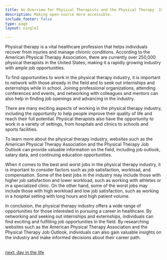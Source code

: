```yaml
---
title: An Overview for Physical Therapists and the Physical Therapy  Industry
description: Making open-source more accessible.
include_footer: false
type: page
layout: single2

---
```


<p>
Physical therapy is a vital healthcare profession that helps individuals recover from injuries and manage chronic conditions. According to the American Physical Therapy Association, there are currently over 250,000 physical therapists in the United States, making it a rapidly growing industry with ample job opportunities.

To find opportunities to work in the physical therapy industry, it is important to network with those already in the field and to seek out internships and externships while in school. Joining professional organizations, attending conferences and events, and networking with colleagues and mentors can also help in finding job openings and advancing in the industry.

There are many exciting aspects of working in the physical therapy industry, including the opportunity to help people improve their quality of life and reach their full potential. Physical therapists also have the opportunity to work in a variety of settings, from hospitals and clinics to schools and sports facilities.

To learn more about the physical therapy industry, websites such as the American Physical Therapy Association and the Physical Therapy Job Outlook can provide valuable information on the field, including job outlook, salary data, and continuing education opportunities.

When it comes to the best and worst jobs in the physical therapy industry, it is important to consider factors such as job satisfaction, workload, and compensation. Some of the best jobs in the industry may include those with higher job satisfaction and lower workload, such as working with athletes or in a specialized clinic. On the other hand, some of the worst jobs may include those with high workload and low job satisfaction, such as working in a hospital setting with long hours and high patient volume.

In conclusion, the physical therapy industry offers a wide range of opportunities for those interested in pursuing a career in healthcare. By networking and seeking out internships and externships, individuals can find exciting and fulfilling job opportunities in the field. By researching websites such as the American Physical Therapy Association and the Physical Therapy Job Outlook, individuals can also gain valuable insights on the industry and make informed decisions about their career path.

<br>
<a href="https://workdojos.com/physicaltherapist/day-in-the-life">next: day in the life</a>
</p>